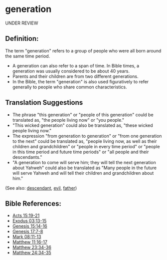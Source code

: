 # generation #
UNDER REVIEW

## Definition: ##

The term "generation" refers to a group of people who were all born around the same time period.

 * A generation can also refer to a span of time. In Bible times, a generation was usually considered to be about 40 years.
 * Parents and their children are from two different generations.
 * In the Bible, the term "generation" is also used figuratively to refer generally to people who share common characteristics. 

## Translation Suggestions ##

 * The phrase "this generation" or "people of this generation" could be translated as, "the people living now" or "you people."
 * "This wicked generation" could also be translated as, "these wicked people living now."
 * The expression "from generation to generation" or "from one generation to the next" could be translated as, "people living now, as well as their children and grandchildren" or "people in every time period" or "people in this time period and future time periods" or "all people and their descendants."
 * "A generation to come will serve him; they will tell the next generation about Yahweh" could also be translated as "Many people in the future will serve Yahweh and will tell their children and grandchildren about him."

(See also: [descendant](../other/descendant.md), [evil](../kt/evil.md), [father](../other/father.md))

## Bible References: ##

* [Acts 15:19-21](https://door43.org/en/bible/notes/act/15/19)
* [Exodus 03:13-15](https://door43.org/en/bible/notes/exo/03/13)
* [Genesis 15:14-16](https://door43.org/en/bible/notes/gen/15/14)
* [Genesis 17:7-8](https://door43.org/en/bible/notes/gen/17/07)
* [Mark 08:11-13](https://door43.org/en/bible/notes/mrk/08/11)
* [Matthew 11:16-17](https://door43.org/en/bible/notes/mat/11/16)
* [Matthew 23:34-36](https://door43.org/en/bible/notes/mat/23/34)
* [Matthew 24:34-35](https://door43.org/en/bible/notes/mat/24/34)

